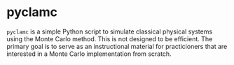 # pyclamc

`pyclamc` is a simple Python script to simulate classical physical systems using the Monte Carlo method. This is not designed to be efficient. The primary goal is to serve as an instructional material for practicioners that are interested in a Monte Carlo implementation from scratch.
